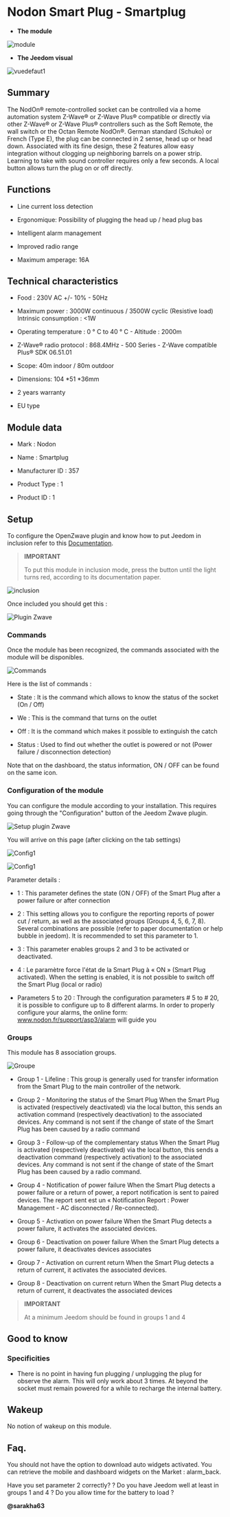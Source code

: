 Nodon Smart Plug - Smartplug 
====================================



-   **The module**



![module](images/nodon.smartplug/module.jpg)



-   **The Jeedom visual**



![vuedefaut1](images/nodon.smartplug/vuedefaut1.jpg)



Summary 
------



The NodOn® remote-controlled socket can be controlled via a home automation system
Z-Wave® or Z-Wave Plus® compatible or directly via other
Z-Wave® or Z-Wave Plus® controllers such as the Soft Remote,
the wall switch or the Octan Remote NodOn®. German standard
(Schuko) or French (Type E), the plug can be connected in 2
sense, head up or head down. Associated with its fine design, these 2
features allow easy integration without clogging up
neighboring barrels on a power strip. Learning to take with sound
controller requires only a few seconds. A local button allows
turn the plug on or off directly.



Functions 
---------



-   Line current loss detection

-   Ergonomique: Possibility of plugging the head up / head plug
    bas

-   Intelligent alarm management

-   Improved radio range

-   Maximum amperage: 16A



Technical characteristics 
---------------------------



-   Food : 230V AC +/- 10% - 50Hz

-   Maximum power : 3000W continuous / 3500W cyclic
    (Resistive load) Intrinsic consumption : &lt;1W

-   Operating temperature : 0 ° C to 40 ° C - Altitude : 2000m

-   Z-Wave® radio protocol : 868.4MHz - 500 Series - Z-Wave compatible
    Plus® SDK 06.51.01

-   Scope: 40m indoor / 80m outdoor

-   Dimensions: 104 \*51 \*36mm

-   2 years warranty

-   EU type



Module data 
-----------------



-   Mark : Nodon

-   Name : Smartplug

-   Manufacturer ID : 357

-   Product Type : 1

-   Product ID : 1



Setup 
-------------



To configure the OpenZwave plugin and know how to put Jeedom in
inclusion refer to this
[Documentation](https://doc.jeedom.com/en_US/plugins/automation%20protocol/openzwave/).



> **IMPORTANT**
>
> To put this module in inclusion mode, press the button
> until the light turns red, according to its documentation
> paper.



![inclusion](images/nodon.smartplug/inclusion.jpg)



Once included you should get this :



![Plugin Zwave](images/nodon.smartplug/information.jpg)



### Commands 



Once the module has been recognized, the commands associated with the module will be
disponibles.



![Commands](images/nodon.smartplug/commandes.jpg)



Here is the list of commands :



-   State : It is the command which allows to know the status of the
    socket (On / Off)

-   We : This is the command that turns on the outlet

-   Off : It is the command which makes it possible to extinguish the catch

-   Status : Used to find out whether the outlet is powered or not
    (Power failure / disconnection detection)



Note that on the dashboard, the status information, ON / OFF can be found on
the same icon.



### Configuration of the module 



You can configure the module according to your
installation. This requires going through the "Configuration" button of the
Jeedom Zwave plugin.



![Setup plugin Zwave](images/plugin/bouton_configuration.jpg)



You will arrive on this page (after clicking on the tab
settings)



![Config1](images/nodon.smartplug/config1.jpg)

![Config1](images/nodon.smartplug/config2.jpg)



Parameter details :



-   1 : This parameter defines the state (ON / OFF) of the Smart Plug after a
    power failure or after connection

-   2 : This setting allows you to configure the reporting reports of
    power cut / return, as well as the associated groups (Groups
    4, 5, 6, 7, 8). Several combinations are possible (refer to
    paper documentation or help bubble in jeedom). It is
    recommended to set this parameter to 1.

-   3 : This parameter enables groups 2 and 3 to be activated or deactivated.

-   4 : Le paramètre force l'état de la Smart Plug à « ON » (Smart
    Plug activated). When the setting is enabled, it is not
    possible to switch off the Smart Plug (local or radio)

-   Parameters 5 to 20 : Through the configuration parameters \# 5 to
    \# 20, it is possible to configure up to 8 different alarms.
    In order to properly configure your alarms, the online form:
    www.nodon.fr/support/asp3/alarm will guide you

### Groups 



This module has 8 association groups.



![Groupe](images/nodon.smartplug/groupe.jpg)



-   Group 1 - Lifeline : This group is generally used for
    transfer information from the Smart Plug to the main controller
    of the network.

-   Group 2 - Monitoring the status of the Smart Plug When the Smart Plug
    is activated (respectively deactivated) via the local button,
    this sends an activation command
    (respectively deactivation) to the associated devices. Any
    command is not sent if the change of state of the Smart Plug has
    been caused by a radio command

-   Group 3 - Follow-up of the complementary status When the Smart Plug
    is activated (respectively deactivated) via the local button,
    this sends a deactivation command
    (respectively activation) to the associated devices. Any
    command is not sent if the change of state of the Smart Plug has
    been caused by a radio command.

-   Group 4 - Notification of power failure When the Smart Plug
    detects a power failure or a return of power, a report
    notification is sent to paired devices. The report sent
    est un « Notiﬁcation Report : Power Management - AC disconnected
    / Re-connected).

-   Group 5 - Activation on power failure When the Smart Plug
    detects a power failure, it activates the associated devices.

-   Group 6 - Deactivation on power failure When the Smart
    Plug detects a power failure, it deactivates devices
    associates

-   Group 7 - Activation on current return When the Smart Plug
    detects a return of current, it activates the associated devices.

-   Group 8 - Deactivation on current return When the Smart Plug
    detects a return of current, it deactivates the associated devices



> **IMPORTANT**
>
> At a minimum Jeedom should be found in groups 1 and 4 

Good to know 
------------



### Specificities 



-   There is no point in having fun plugging / unplugging the plug for
    observe the alarm. This will only work about 3 times. At
    beyond the socket must remain powered for a while to recharge
    the internal battery.



Wakeup 
------



No notion of wakeup on this module.



Faq. 
------



You should not have the option to download auto widgets
activated. You can retrieve the mobile and dashboard widgets on the
Market : alarm\_back.



Have you set parameter 2 correctly? ? Do you have Jeedom well at least
in groups 1 and 4 ? Do you allow time for the battery to
load ?



**@sarakha63**
